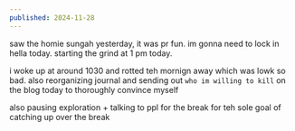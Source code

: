 ```yaml
---
published: 2024-11-28
---
```


saw the homie sungah yesterday, it was pr fun. im gonna need to lock in hella today. 
starting the grind at 1 pm today.

i woke up at around 1030 and rotted teh mornign away which was lowk so bad. also reorganizing journal and sending out `who im willing to kill` on the blog today to thoroughly convince myself 

also pausing exploration + talking to ppl for the break for teh sole goal of catching up over the break